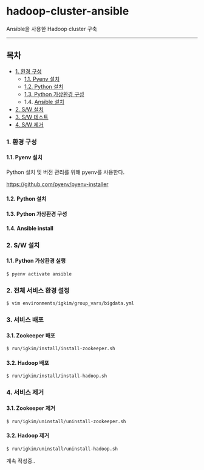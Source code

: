 # hadoop-cluster-ansible
Ansible을 사용한 Hadoop cluster 구축

---

## 목차

* [1. 환경 구성](#1.-환경-구성)
  * [1.1. Pyenv 설치](#1.1.-pyenv-설치)
  * [1.2. Python 설치](#1.2.-python-설치)
  * [1.3. Python 가상환경 구성](#1.3.-python-가상환경-구성)
  * 1.4. [Ansible 설치](#1.4.-ansible-install)
* [2. S/W 설치]()
* [3. S/W 테스트]()
* [4. S/W 제거]()

### 1. 환경 구성

#### 1.1. Pyenv 설치

Python 설치 및 버전 관리를 위해 pyenv를 사용한다.

https://github.com/pyenv/pyenv-installer

#### 1.2. Python 설치

#### 1.3. Python 가상환경 구성

#### 1.4. Ansible install

### 2. S/W 설치

#### 1.1. Python 가상환경 실행
```
$ pyenv activate ansible
```

### 2. 전체 서비스 환경 설정
```
$ vim environments/igkim/group_vars/bigdata.yml
```

### 3. 서비스 배포

#### 3.1. Zookeeper 배포
```
$ run/igkim/install/install-zookeeper.sh
```

#### 3.2. Hadoop 배포
```
$ run/igkim/install/install-hadoop.sh
```

### 4. 서비스 제거

#### 3.1. Zookeeper 제거
```
$ run/igkim/uninstall/uninstall-zookeeper.sh
```

#### 3.2. Hadoop 제거
```
$ run/igkim/uninstall/uninstall-hadoop.sh
```

계속 작성중..
